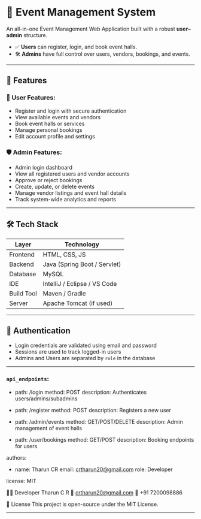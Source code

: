 # 🎉 Event Management System

An all-in-one Event Management Web Application built with a robust **user–admin** structure.

- ✅ **Users** can register, login, and book event halls.
- 🛠 **Admins** have full control over users, vendors, bookings, and events.

---

## 🚀 Features

### 👤 User Features:
- Register and login with secure authentication
- View available events and vendors
- Book event halls or services
- Manage personal bookings
- Edit account profile and settings

### 🛡️ Admin Features:
- Admin login dashboard
- View all registered users and vendor accounts
- Approve or reject bookings
- Create, update, or delete events
- Manage vendor listings and event hall details
- Track system-wide analytics and reports

---

## 🛠️ Tech Stack

| Layer       | Technology       |
|-------------|------------------|
| Frontend    | HTML, CSS, JS    |
| Backend     | Java (Spring Boot / Servlet) |
| Database    | MySQL            |
| IDE         | IntelliJ / Eclipse / VS Code |
| Build Tool  | Maven / Gradle   |
| Server      | Apache Tomcat (if used) |

---

## 🔐 Authentication

- Login credentials are validated using email and password
- Sessions are used to track logged-in users
- Admins and Users are separated by `role` in the database

---

### `api_endpoints`:
- path: /login
  method: POST
  description: Authenticates users/admins/subadmins

- path: /register
  method: POST
  description: Registers a new user

- path: /admin/events
  method: GET/POST/DELETE
  description: Admin management of event halls

- path: /user/bookings
  method: GET/POST
  description: Booking endpoints for users

authors:
- name: Tharun CR
  email: crtharun20@gmail.com
  role: Developer

license: MIT

🙋‍♂️ Developer
Tharun C R
📧 crtharun20@gmail.com
📱 +91 7200098886

📄 License
This project is open-source under the MIT License.

---





